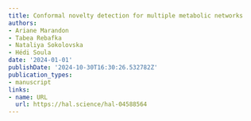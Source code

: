 ```yaml
---
title: Conformal novelty detection for multiple metabolic networks
authors:
- Ariane Marandon
- Tabea Rebafka
- Nataliya Sokolovska
- Hédi Soula
date: '2024-01-01'
publishDate: '2024-10-30T16:30:26.532782Z'
publication_types:
- manuscript
links:
- name: URL
  url: https://hal.science/hal-04588564
---
```

